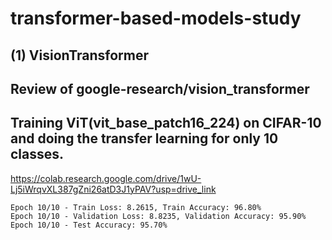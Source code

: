 # transformer-based-models-study

## (1) VisionTransformer
## Review of google-research/vision_transformer

## Training ViT(vit_base_patch16_224) on CIFAR-10 and doing the transfer learning for only 10 classes.
https://colab.research.google.com/drive/1wU-Lj5iWrqvXL387gZni26atD3J1yPAV?usp=drive_link

```
Epoch 10/10 - Train Loss: 8.2615, Train Accuracy: 96.80%
Epoch 10/10 - Validation Loss: 8.8235, Validation Accuracy: 95.90%
Epoch 10/10 - Test Accuracy: 95.70%
```

